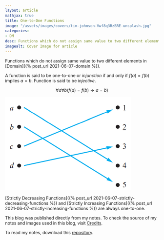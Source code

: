 ```yaml
---
layout: article
mathjax: true
title: One-to-One Functions
image: "/assets/images/covers/tim-johnson-Vwf8q3RzBRE-unsplash.jpg"
categories:
- DM
desc: Functions which do not assign same value to two different elements in Domain. 
imagealt: Cover Image for article
---
```


Functions which do not assign same value to two different elements in [Domain]({% post_url 2021-06-07-domain %}).

A function is said to be one-to-one or *injunction* if and only if $f(a)=f(b)$ implies $a=b$. Function is said to be *injective*.

































































































































































































































































































































































































$$\forall a \forall b(f(a)=f(b) \rightarrow a=b)$$

































































































































































































































































































































































































<img src="../assets/images/posts/Pasted image 20210607122351.png"/>

[Strictly Decreasing Functions]({% post_url 2021-06-07-strictly-decreasing-functions %}) and [Strictly Increasing Functions]({% post_url 2021-06-07-strictly-increasing-functions %}) are always one-to-one.

This blog was published directly from my notes.
To check the source of my notes and images used in this blog, visit <a href="/credits.html" target="_blank">Credits</a>.

To read my notes, download this <a href="https://github.com/bovem/CS" target="blank">repository</a>.